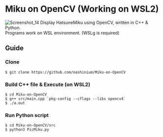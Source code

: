 # Miku on OpenCV (Working on WSL2)
![Screenshot_14](https://user-images.githubusercontent.com/61770052/134467102-41ec3285-fe34-4ce8-91f2-4e3a3dd6c4df.jpg)
Display HatsuneMiku using OpenCV, written in C++ & Python.<br>
Programs work on WSL environment. (WSLg is required)
## Guide
### Clone
``` shell
$ git clone https://github.com/nashinium/Miku-on-OpenCV
```
### Build C++ file & Execute (on WSL2)
```shell
$ cd Miku-on-OpenCV
$ g++ src/main.cpp `pkg-config --cflags --libs opencv4`
$ ./a.out 
```
### Run Python script
```shell
$ cd Miku-on-OpenCV/src
$ python3 PicMiku.py
```
